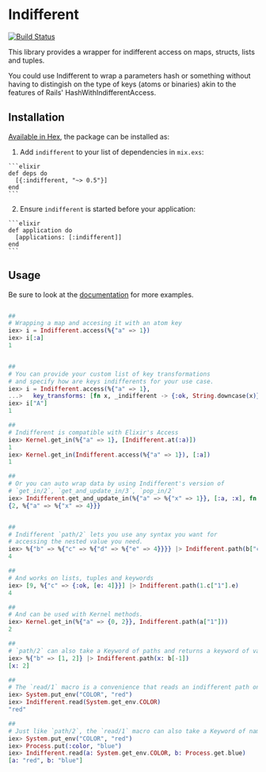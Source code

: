# Indifferent
[![Build Status](https://travis-ci.org/vic/indifferent.svg?branch=master)](https://travis-ci.org/vic/indifferent)

This library provides a wrapper for indifferent access on maps, structs, lists and tuples.

You could use Indifferent to wrap a parameters hash or something without having to distingish
on the type of keys (atoms or binaries) akin to the features of Rails' HashWithIndifferentAccess.

## Installation

[Available in Hex](https://hex.pm/packages/indifferent), the package can be installed as:

  1. Add `indifferent` to your list of dependencies in `mix.exs`:

    ```elixir
    def deps do
      [{:indifferent, "~> 0.5"}]
    end
    ```

  2. Ensure `indifferent` is started before your application:

    ```elixir
    def application do
      [applications: [:indifferent]]
    end
    ```

## Usage

Be sure to look at the [documentation](https://hexdocs.pm/indifferent) for more examples.

```elixir

##
# Wrapping a map and accesing it with an atom key
iex> i = Indifferent.access(%{"a" => 1})
iex> i[:a]
1


##
# You can provide your custom list of key transformations
# and specify how are keys indifferents for your use case.
iex> i = Indifferent.access(%{"a" => 1},
...>   key_transforms: [fn x, _indifferent -> {:ok, String.downcase(x)} end])
iex> i["A"]
1

##
# Indifferent is compatible with Elixir's Access
iex> Kernel.get_in(%{"a" => 1}, [Indifferent.at(:a)])
1
iex> Kernel.get_in(Indifferent.access(%{"a" => 1}), [:a])
1

##
# Or you can auto wrap data by using Indifferent's version of
# `get_in/2`, `get_and_update_in/3`, `pop_in/2`
iex> Indifferent.get_and_update_in(%{"a" => %{"x" => 1}}, [:a, :x], fn x -> {x * 2, x * 4} end)
{2, %{"a" => %{"x" => 4}}}


##
# Indifferent `path/2` lets you use any syntax you want for
# accessing the nested value you need.
iex> %{"b" => %{"c" => %{"d" => %{"e" => 4}}}} |> Indifferent.path(b["c"][:d].e)
4

##
# And works on lists, tuples and keywords
iex> [9, %{"c" => {:ok, [e: 4]}}] |> Indifferent.path(1.c["1"].e)
4

##
# And can be used with Kernel methods.
iex> Kernel.get_in(%{"a" => {0, 2}}, Indifferent.path(a["1"]))
2

##
# `path/2` can also take a Keyword of paths and returns a keyword of values
iex> %{"b" => [1, 2]} |> Indifferent.path(x: b[-1])
[x: 2]

##
# The `read/1` macro is a convenience that reads an indifferent path on the first value
iex> System.put_env("COLOR", "red")
iex> Indifferent.read(System.get_env.COLOR)
"red"

##
# Just like `path/2`, the `read/1` macro can also take a Keyword of named things to read
iex> System.put_env("COLOR", "red")
iex> Process.put(:color, "blue")
iex> Indifferent.read(a: System.get_env.COLOR, b: Process.get.blue)
[a: "red", b: "blue"]

```
